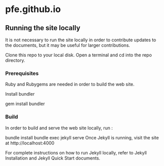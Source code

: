 # pfe.github.io


## Running the site locally
It is not necessary to run the site locally in order to contribute updates to the documents, but it may be useful for larger contributions.

Clone this repo to your local disk. Open a terminal and cd into the repo directory.

### Prerequisites
Ruby and Rubygems are needed in order to build the web site.

Install bundler

gem install bundler

### Build
In order to build and serve the web site locally, run :

bundle install
bundle exec jekyll serve
Once Jekyll is running, visit the site at http://localhost:4000

For complete instructions on how to run Jekyll locally, refer to Jekyll Installation and Jekyll Quick Start documents.